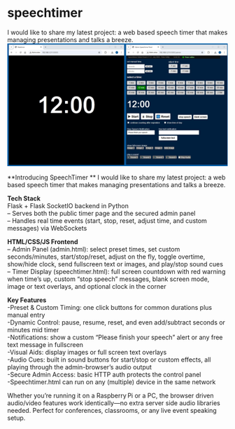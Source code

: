 # speechtimer  
I would like to share my latest project: a web based speech timer that makes managing presentations and talks a breeze.
![Alt-Text](speechtimer.JPG)

**Introducing SpeechTimer **
I would like to share my latest project: a web based speech timer that makes managing presentations and talks a breeze.

**Tech Stack**  
Flask + Flask SocketIO backend in Python  
– Serves both the public timer page and the secured admin panel  
– Handles real time events (start, stop, reset, adjust time, and custom messages) via WebSockets 

**HTML/CSS/JS Frontend**  
– Admin Panel (admin.html): select preset times, set custom seconds/minutes, start/stop/reset, adjust on the fly, toggle overtime, show/hide clock, send fullscreen text or images, and play/stop sound cues  
– Timer Display (speechtimer.html): full screen countdown with red warning when time’s up, custom “stop speech” messages, blank screen mode, image or text overlays, and optional clock in the corner  

**Key Features**  
-Preset & Custom Timing: one click buttons for common durations plus manual entry  
-Dynamic Control: pause, resume, reset, and even add/subtract seconds or minutes mid timer  
-Notifications: show a custom “Please finish your speech” alert or any free text message in fullscreen  
-Visual Aids: display images or full screen text overlays  
-Audio Cues: built in sound buttons for start/stop or custom effects, all playing through the admin-browser’s audio output  
-Secure Admin Access: basic HTTP auth protects the control panel  
-Speechtimer.html  can run on any (multiple) device in the same network  

Whether you’re running it on a Raspberry Pi or a PC, the browser driven audio/video features work identically—no extra server side audio libraries needed. Perfect for conferences, classrooms, or any live event speaking setup. 

